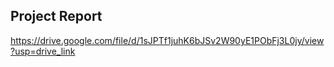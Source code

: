 ## Project Report
https://drive.google.com/file/d/1sJPTf1juhK6bJSv2W90yE1PObFj3L0jy/view?usp=drive_link
